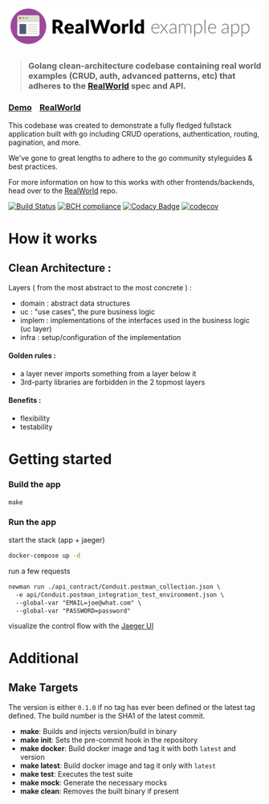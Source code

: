 # ![RealWorld Example App](https://github.com/gothinkster/realworld-starter-kit/raw/master/logo.png)

> ### Golang clean-architecture codebase containing real world examples (CRUD, auth, advanced patterns, etc) that adheres to the [RealWorld](https://github.com/gothinkster/realworld) spec and API.


### [Demo](https://github.com/gothinkster/realworld)&nbsp;&nbsp;&nbsp;&nbsp;[RealWorld](https://github.com/gothinkster/realworld)


This codebase was created to demonstrate a fully fledged fullstack application built with  go including CRUD operations, authentication, routing, pagination, and more.

We've gone to great lengths to adhere to the go community styleguides & best practices.

For more information on how to this works with other frontends/backends, head over to the [RealWorld](https://github.com/gothinkster/realworld) repo.


[![Build Status](https://travis-ci.org/err0r500/go-realworld-clean.svg?branch=master)](https://travis-ci.org/err0r500/go-realworld-clean)
[![BCH compliance](https://bettercodehub.com/edge/badge/err0r500/go-realworld-clean?branch=master)](https://bettercodehub.com/)
[![Codacy Badge](https://api.codacy.com/project/badge/Grade/107e5849415b40f4ae9c235afecebf56)](https://www.codacy.com/app/Err0r500/go-realworld-clean?utm_source=github.com&amp;utm_medium=referral&amp;utm_content=err0r500/go-realworld-clean&amp;utm_campaign=Badge_Grade)
[![codecov](https://codecov.io/gh/err0r500/go-realworld-clean/branch/master/graph/badge.svg)](https://codecov.io/gh/err0r500/go-realworld-clean)


# How it works

## Clean Architecture :
Layers ( from the most abstract to the most concrete ) :
- domain : abstract data structures
- uc : "use cases", the pure business logic
- implem : implementations of the interfaces used in the business logic (uc layer)
- infra : setup/configuration of the implementation

#### Golden rules : 
- a layer never imports something from a layer below it
- 3rd-party libraries are forbidden in the 2 topmost layers

#### Benefits :
- flexibility
- testability

# Getting started
### Build the app 
```
make
```

### Run the app

start the stack (app + jaeger)
```bash
docker-compose up -d
```

run a few requests
```
newman run ./api_contract/Conduit.postman_collection.json \
  -e api/Conduit.postman_integration_test_environment.json \
  --global-var "EMAIL=joe@what.com" \
  --global-var "PASSWORD=password"
```

visualize the control flow with the [Jaeger UI](http://localhost:16686)


# Additional
## Make Targets

The version is either `0.1.0` if no tag has ever been defined or the latest
tag defined. The build number is the SHA1 of the latest commit.

- **make**: Builds and injects version/build in binary
- **make init**: Sets the pre-commit hook in the repository
- **make docker**: Build docker image and tag it with both `latest` and version
- **make latest**: Build docker image and tag it only with `latest`
- **make test**: Executes the test suite
- **make mock**: Generate the necessary mocks
- **make clean**: Removes the built binary if present